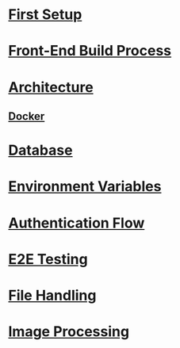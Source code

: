 # [First Setup](first-setup.md)
# [Front-End Build Process](front-end-build-process.md)
# [Architecture](architecture.md)
## [Docker](docker.md)
# [Database](database.md)
# [Environment Variables](environment-variables.md)
# [Authentication Flow](authentication-flow.md)
# [E2E Testing](e2e-testing.md)
# [File Handling](file-handling.md)
# [Image Processing](image-processing.md)
